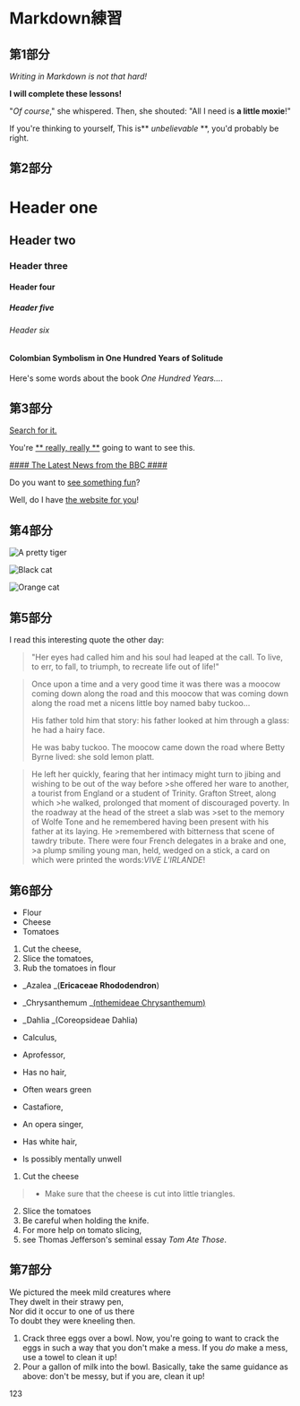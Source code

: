 # Markdown練習

## 第1部分
_Writing in Markdown is not that hard!_

**I will complete these lessons!**

"_Of course_," she whispered. Then, she shouted: "All I need is **a little moxie**!"

If you're thinking to yourself, This is** _unbelievable_ **, you'd probably be right.

## 第2部分

# Header one 
## Header two 
### Header three 
#### Header four 
##### Header five 
###### Header six 

#### Colombian Symbolism in One Hundred Years of Solitude 

Here's some words about the book _One Hundred Years..._.

## 第3部分

[Search for it.]( www.google.com)

You're [** really, really **](www.dailykitten.com) going to want to see this.

[#### The Latest News from the BBC ####](www.bbc.com/news)

Do you want to [see something fun][a fun place]?

Well, do I have [the website for you][another fun place]!

[a fun place]: www.zombo.com
[another fun place]:www.stumbleupon.com

## 第4部分
![A pretty tiger](https://upload.wikimedia.org/wikipedia/commons/5/56/Tiger.50.jpg)

![Black cat][Black]

![Orange cat][Orange]

[Black]: https://upload.wikimedia.org/wikipedia/commons/a/a3/81_INF_DIV_SSI.jpg
[Orange]: http://icons.iconarchive.com/icons/google/noto-emoji-animals-nature/256/22221-cat-icon.png

## 第5部分
I read this interesting quote the other day:

>"Her eyes had called him and his soul had leaped at the call. To live, to err, to fall, to triumph, to recreate life out of life!"

>Once upon a time and a very good time it was there was a moocow coming down along the road and this moocow that was coming down along the road met a nicens little boy named baby tuckoo...
>
>His father told him that story: his father looked at him through a glass: he had a hairy face.
>
>He was baby tuckoo. The moocow came down the road where Betty Byrne lived: she sold lemon platt.

>He left her quickly, fearing that her intimacy might turn to jibing and wishing to be out of the way before >she offered her ware to another, a tourist from England or a student of Trinity. Grafton Street, along which >he walked, prolonged that moment of discouraged poverty. In the roadway at the head of the street a slab was >set to the memory of Wolfe Tone and he remembered having been present with his father at its laying. He >remembered with bitterness that scene of tawdry tribute. There were four French delegates in a brake and one, >a plump smiling young man, held, wedged on a stick, a card on which were printed the words:_VIVE L'IRLANDE_!

## 第6部分
* Flour
* Cheese
* Tomatoes

1. Cut the cheese,
2. Slice the tomatoes,
3. Rub the tomatoes in flour

* _Azalea _(**Ericaceae Rhododendron**)
* _Chrysanthemum _[(nthemideae Chrysanthemum)]()
* _Dahlia _(Coreopsideae Dahlia) 

* Calculus,
 * Aprofessor,
 * Has no hair,
 * Often wears green
* Castafiore,
 * An opera singer,
 * Has white hair,
 * Is possibly mentally unwell

1. Cut the cheese
 > * Make sure that the cheese is cut into little triangles.

2. Slice the tomatoes
  1. Be careful when holding the knife.
  2. For more help on tomato slicing,
  3. see Thomas Jefferson's seminal essay _Tom Ate Those_.

 

## 第7部分
  We pictured the meek mild creatures where  
They dwelt in their strawy pen,  
Nor did it occur to one of us there  
To doubt they were kneeling then.

1. Crack three eggs over a bowl.
 Now, you're going to want to crack the eggs in such a way that you don't make a mess.
 If you _do_ make a mess, use a towel to clean it up!
2. Pour a gallon of milk into the bowl.
 Basically, take the same guidance as above: don't be messy, but if you are, clean it up!

 123
 